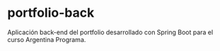 # portfolio-back
Aplicación back-end del portfolio desarrollado con Spring Boot para el curso Argentina Programa.
